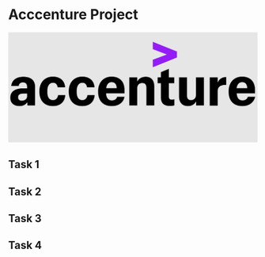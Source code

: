 # Acccenture Project

![logo-560x280](https://github.com/MaksymYakushev/Acccenture-Data-Analysis-Report/blob/main/Data/logo.png)


## Task 1

## Task 2

## Task 3

## Task 4
